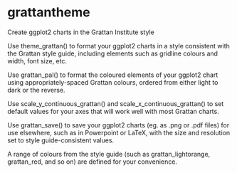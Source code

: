 # grattantheme
Create ggplot2 charts in the Grattan Institute style

Use theme_grattan() to format your ggplot2 charts in a style consistent with the Grattan style guide, including elements such as gridline colours and width, font size, etc.

Use grattan_pal() to format the coloured elements of your ggplot2 chart using appropriately-spaced Grattan colours, ordered from either light to dark or the reverse.

Use scale_y_continuous_grattan() and scale_x_continuous_grattan() to set default values for your axes that will work well with most Grattan charts.

Use grattan_save() to save your ggplot2 charts (eg. as .png or .pdf files) for use elsewhere, such as in Powerpoint or LaTeX, with the size and resolution set to style guide-consistent values.

A range of colours from the style guide (such as grattan_lightorange, grattan_red, and so on) are defined for your convenience.


